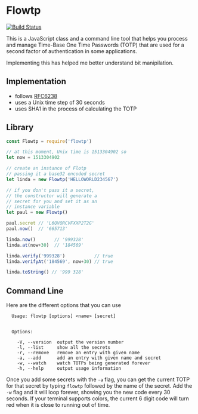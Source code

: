 # Flowtp

[![Build Status](https://travis-ci.org/braden337/flowtp.svg?branch=master)](https://travis-ci.org/braden337/flowtp)

This is a JavaScript class and a command line tool that helps you process and
manage Time-Base One Time Passwords (TOTP) that are used for a second factor of
authentication in some applications.

Implementing this has helped me better understand bit manipilation.

## Implementation

- follows [RFC6238](https://tools.ietf.org/html/rfc6238)
- uses a Unix time step of 30 seconds
- uses SHA1 in the process of calculating the TOTP

## Library

```javascript
const Flowtp = require('flowtp')

// at this moment, Unix time is 1513304902 so
let now = 1513304902

// create an instance of Flotp
// passing it a base32 encoded secret
let linda = new Flowtp('HELLOWORLD234567')

// if you don't pass it a secret,
// the constructor will generate a
// secret for you and set it as an
// instance variable
let paul = new Flowtp()

paul.secret // 'L6QVQRCVFXXP2T2G'
paul.now()  // '665713'

linda.now()       // '999328'
linda.at(now+30)  // '184569'

linda.verify('999328')           // true
linda.verifyAt('184569', now+30) // true

linda.toString() // '999 328'
```

## Command Line

Here are the different options that you can use

```shell
  Usage: flowtp [options] <name> [secret]


  Options:

    -V, --version  output the version number
    -l, --list     show all the secrets
    -r, --remove   remove an entry with given name
    -a, --add      add an entry with given name and secret
    -w, --watch    watch TOTPs being generated forever
    -h, --help     output usage information
```

Once you add some secrets with the `-a` flag, you can get the current
TOTP for that secret by typing `flowtp` followed by the name of the secret.
Add the `-w` flag and it will loop forever, showing you the new code every
30 seconds. If your terminal supports colors, the current 6 digit code will
turn red when it is close to running out of time.